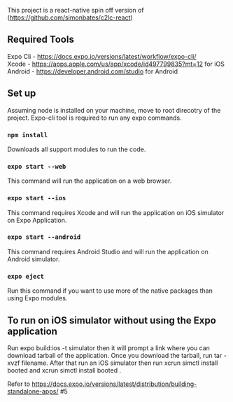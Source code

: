This project is a react-native spin off version of (https://github.com/simonbates/c2lc-react)

## Required Tools
Expo Cli - https://docs.expo.io/versions/latest/workflow/expo-cli/  
Xcode - https://apps.apple.com/us/app/xcode/id497799835?mt=12 for iOS  
Android - https://developer.android.com/studio for Android  

## Set up

Assuming node is installed on your machine, move to root direcotry of the project. Expo-cli tool is required to run any expo commands.

### `npm install`

Downloads all support modules to run the code.

### `expo start --web`

This command will run the application on a web browser. 

### `expo start --ios`

This command requires Xcode and will run the application on iOS simulator on Expo Application.

### `expo start --android`

This command requires Android Studio and will run the application on Android simulator.

### `expo eject`

Run this command if you want to use more of the native packages than using Expo modules. 

## To run on iOS simulator without using the Expo application

Run expo build:ios -t simulator then it will prompt a link where you can download tarball of the application. Once you download the tarball, run tar -xvzf filename. After that run an iOS simulator then run xcrun simctl install booted <app path> and xcrun simctl install booted <app path>.

Refer to https://docs.expo.io/versions/latest/distribution/building-standalone-apps/ #5